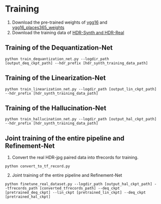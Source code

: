 # Training

  1. Download the pre-trained weights of [vgg16](https://drive.google.com/file/d/1sNrwJJxCTIJ1G_7kgXkITCXZvmrJvSe5/view?usp=sharing) and [vgg16_places365_weights](https://drive.google.com/file/d/1_onEcNKpMR1R-AzWRrY9FQtHf7NGKTX5/view?usp=sharing)
  2. Download the training data of [HDR-Synth and HDR-Real](https://drive.google.com/file/d/1muy49Pd0c7ZkxyxoxV7vIRvPv6kJdPR2/view?usp=sharing)

## Training of the Dequantization-Net
  ```
  python train_dequantization_net.py --logdir_path [output_deq_ckpt_path] --hdr_prefix [hdr_synth_training_data_path]
  ```
  
## Training of the Linearization-Net
  ```
  python train_linearization_net.py --logdir_path [output_lin_ckpt_path] --hdr_prefix [hdr_synth_training_data_path]
  ```
  
## Training of the Hallucination-Net
  ```
  python train_hallucination_net.py --logdir_path [output_hal_ckpt_path] --hdr_prefix [hdr_synth_training_data_path]
  ```
  
## Joint training of the entire pipeline and Refinement-Net
  1. Convert the real HDR-jpg paired data into tfrecords for training.
  ```
  python convert_to_tf_record.py
  ```
  2. Joint training of the entire pipeline and Refinement-Net
  ```
  python finetune_real_dataset.py --logdir_path [output_hal_ckpt_path] --tfrecords_path [converted_tfrecords_path] --deq_ckpt [pretrained_deq_ckpt] --lin_ckpt [pretrained_lin_ckpt] --deq_ckpt [pretrained_hal_ckpt]
  ```
